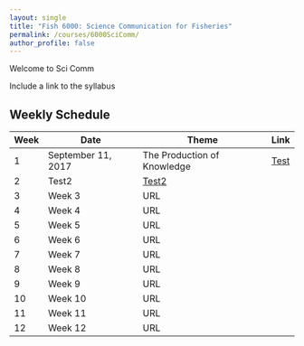 ```yaml
---
layout: single
title: "Fish 6000: Science Communication for Fisheries"
permalink: /courses/6000SciComm/
author_profile: false
---
```

Welcome to Sci Comm

Include a link to the syllabus

## Weekly Schedule

| **Week** | Date | **Theme**  | **Link**  | 
|----------|------|------------|------------|
| 1         | September 11, 2017 | The Production of Knowledge | [Test](/courses/6000SciComm/6000Week1/)|
|2| Test2 | [Test2](http://www.cnn.com)|
|3| Week 3| URL|
|4| Week 4| URL|
|5| Week 5| URL |
|6| Week 6| URL|
|7| Week 7| URL|
|8| Week 8| URL|
|9| Week 9| URL|
|10| Week 10| URL|
|11| Week 11| URL|
|12| Week 12| URL|

